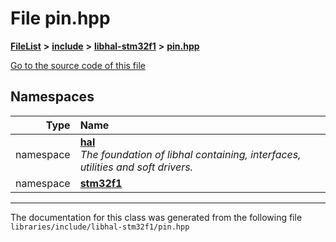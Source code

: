 

# File pin.hpp



[**FileList**](files.md) **>** [**include**](dir_cba0faac6e93618a6e2539705915bd70.md) **>** [**libhal-stm32f1**](dir_382b22576b48b83d585887c4aba4f004.md) **>** [**pin.hpp**](libhal-stm32f1_2pin_8hpp.md)

[Go to the source code of this file](libhal-stm32f1_2pin_8hpp_source.md)
















## Namespaces

| Type | Name |
| ---: | :--- |
| namespace | [**hal**](namespacehal.md) <br>_The foundation of libhal containing, interfaces, utilities and soft drivers._  |
| namespace | [**stm32f1**](namespacehal_1_1stm32f1.md) <br> |





















































------------------------------
The documentation for this class was generated from the following file `libraries/include/libhal-stm32f1/pin.hpp`


